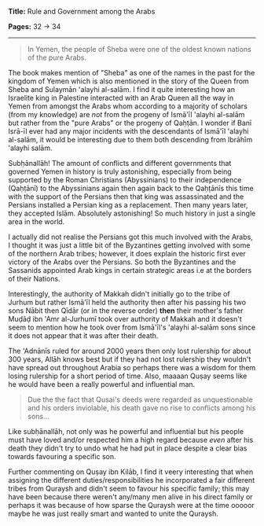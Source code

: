 **Title:** Rule and Government among the Arabs

**Pages:** 32 -> 34

---

> In Yemen, the people of Sheba were one of the oldest known nations of the pure Arabs.

The book makes mention of "Sheba" as one of the names in the past for the kingdom of Yemen which is also mentioned in the story of the Queen from Sheba and Sulaymān 'alayhi al-salām. I find it quite interesting how an Israelite king in Palestine interacted with an Arab Queen all the way in Yemen from amongst the Arabs whom according to a majority of scholars (from my knowledge) are *not* from the progeny of Ismā'īl 'alayhi al-salām but rather from the "pure Arabs" or the progeny of Qaḥṭān. I wonder if Banī Isrā-īl ever had any major incidents with the descendants of Ismā'īl 'alayhi al-salām, it would be interesting due to them both descending from Ibrāhīm 'alayhi salām.

Subḥānallāh! The amount of conflicts and different governments that governed Yemen in history is truly astonishing, especially from being supported by the Roman Christians (Abyssinians) to their independence (Qaḥṭānī) to the Abyssinians again then again back to the Qaḥṭānīs this time with the support of the Persians then that king was assassinated and the Persians installed a Persian king as a replacement. Then many years later, they accepted Islām. Absolutely astonishing! So much history in just a single area in the world.

I actually did not realise the Persians got this much involved with the Arabs, I thought it was just a little bit of the Byzantines getting involved with some of the northern Arab tribes; however, it does explain the historic first ever victory of the Arabs over the Persians. So both the Byzantines and the Sassanids appointed Arab kings in certain strategic areas i.e at the borders of their Nations.

Interestingly, the authority of Makkah didn't initially go to the tribe of Jurhum but rather Ismā'īl held the authority then after his passing his two sons Nābit then Qīdār (or in the reverse order) **then** their mother's father Muḍāḍ ibn 'Amr al-Jurhumī took over authority of Makkah and it doesn't seem to mention how he took over from Ismā'īl's 'alayhi al-salām sons since it does not appear that it was after their death.

The 'Adnānīs ruled for around 2000 years then only lost rulership for about 300 years, Allāh knows best but if they had not lost rulership they wouldn't have spread out throughout Arabia so perhaps there was a wisdom for them losing rulership for a short period of time. Also, maaaan Quṣay seems like he would have been a really powerful and influential man.

> Due the the fact that Qusai's deeds were regarded as unquestionable and his orders inviolable, his death gave no rise to conflicts among his sons...

Like subḥānallāh, not only was he powerful and influential but his people must have loved and/or respected him a high regard because *even* after his death they didn't try to undo what he had put in place despite a clear bias towards favouring a specific son.

Further commenting on Quṣay ibn Kilāb, I find it veery interesting that when assigning the different duties/responsibilities he incorporated a fair different tribes from Quraysh and didn't seem to favour his specific family; this may have been because there weren't any/many men alive in his direct family or perhaps it was because of how sparse the Quraysh were at the time ooooor maybe he was just really smart and wanted to unite the Quraysh.
